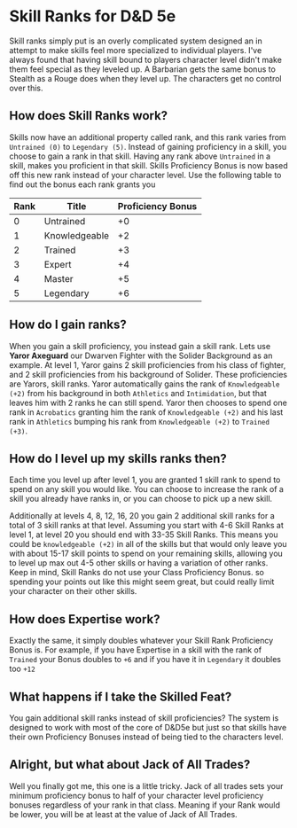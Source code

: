 # Skill Ranks for D&D 5e
Skill ranks simply put is an overly complicated system designed an in attempt to make skills feel more specialized to individual players. I've always found that having skill bound to players character level didn't make them feel special as they leveled up. A Barbarian gets the same bonus to Stealth as a Rouge does when they level up. The characters get no control over this.

## How does Skill Ranks work?
Skills now have an additional property called rank, and this rank varies from `Untrained (0)` to `Legendary (5)`. Instead of gaining proficiency in a skill, you choose to gain a rank in that skill. Having any rank above `Untrained` in a skill, makes you proficient in that skill. Skills Proficiency Bonus is now based off this new rank instead of your character level. Use the following table to find out the bonus each rank grants you

| Rank | Title         | Proficiency Bonus |
|------|---------------|-------------------|
| 0    | Untrained     | +0                |
| 1    | Knowledgeable | +2                |
| 2    | Trained       | +3                |
| 3    | Expert        | +4                | 
| 4    | Master        | +5                |
| 5    | Legendary     | +6                |

## How do I gain ranks?
When you gain a skill proficiency, you instead gain a skill rank. Lets use **Yaror Axeguard** our Dwarven Fighter with the Solider Background as an example. At level 1, Yaror gains 2 skill proficiencies from his class of fighter, and 2 skill proficiencies from his background of Solider. These proficiencies are Yarors, skill ranks. Yaror automatically gains the rank of `Knowledgeable (+2)` from his background in both `Athletics` and `Intimidation`, but that leaves him with 2 ranks he can still spend. Yaror then chooses to spend one rank in `Acrobatics` granting him the rank of `Knowledgeable (+2)` and his last rank in `Athletics` bumping his rank from `Knowledgeable (+2)` to `Trained (+3)`. 

## How do I level up my skills ranks then?
Each time you level up after level 1, you are granted 1 skill rank to spend to spend on any skill you would like. You can choose to increase the rank of a skill you already have ranks in, or you can choose to pick up a new skill. 

Additionally at levels 4, 8, 12, 16, 20 you gain 2 additional skill ranks for a total of 3 skill ranks at that level. Assuming you start with 4-6 Skill Ranks at level 1, at level 20 you should end with 33-35 Skill Ranks. This means you could be `knowledgeable (+2)` in all of the skills but that would only leave you with about 15-17 skill points to spend on your remaining skills, allowing you to level up max out 4-5 other skills or having a variation of other ranks. Keep in mind, Skill Ranks do not use your Class Proficiency Bonus. so spending your points out like this might seem great, but could really limit your character on their other skills.

## How does Expertise work?
Exactly the same, it simply doubles whatever your Skill Rank Proficiency Bonus is. For example, if you have Expertise in a skill with the rank of `Trained` your Bonus doubles to `+6` and if you have it in `Legendary` it doubles too `+12`

## What happens if I take the Skilled Feat?
You gain additional skill ranks instead of skill proficiencies? The system is designed to work with most of the core of D&D5e but just so that skills have their own Proficiency Bonuses instead of being tied to the characters level.

## Alright, but what about Jack of All Trades?
Well you finally got me, this one is a little tricky. Jack of all trades sets your minimum proficiency bonus to half of your character level proficiency bonuses regardless of your rank in that class. Meaning if your Rank would be lower, you will be at least at the value of Jack of All Trades. 